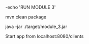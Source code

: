 -echo 'RUN MODULE 3'

mvn clean package

java -jar ./target/module_3.jar

Start app from   localhost:8080/clients